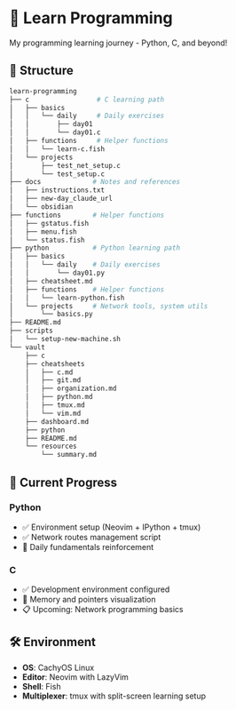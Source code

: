# 🚀 Learn Programming

My programming learning journey - Python, C, and beyond!

## 📁 Structure

```bash
learn-programming
├── c                 # C learning path
│   ├── basics
│   │   └── daily     # Daily exercises
│   │       ├── day01
│   │       └── day01.c
│   ├── functions     # Helper functions
│   │   └── learn-c.fish
│   └── projects
│       ├── test_net_setup.c
│       └── test_setup.c
├── docs             # Notes and references
│   ├── instructions.txt
│   ├── new-day_claude_url
│   └── obsidian
├── functions        # Helper functions
│   ├── gstatus.fish
│   ├── menu.fish
│   └── status.fish
├── python           # Python learning path
│   ├── basics
│   │   └── daily    # Daily exercises
│   │       └── day01.py
│   ├── cheatsheet.md
│   ├── functions    # Helper functions
│   │   └── learn-python.fish
│   └── projects     # Network tools, system utils
│       └── basics.py
├── README.md
├── scripts
│   └── setup-new-machine.sh
└── vault
    ├── c
    ├── cheatsheets
    │   ├── c.md
    │   ├── git.md
    │   ├── organization.md
    │   ├── python.md
    │   ├── tmux.md
    │   └── vim.md
    ├── dashboard.md
    ├── python
    ├── README.md
    └── resources
        └── summary.md
```

## 🎯 Current Progress

### Python

- ✅ Environment setup (Neovim + IPython + tmux)
- ✅ Network routes management script
- 🔄 Daily fundamentals reinforcement

### C

- ✅ Development environment configured
- 🔄 Memory and pointers visualization
- 📋 Upcoming: Network programming basics

## 🛠️  Environment

- **OS**: CachyOS Linux
- **Editor**: Neovim with LazyVim
- **Shell**: Fish
- **Multiplexer**: tmux with split-screen learning setup

